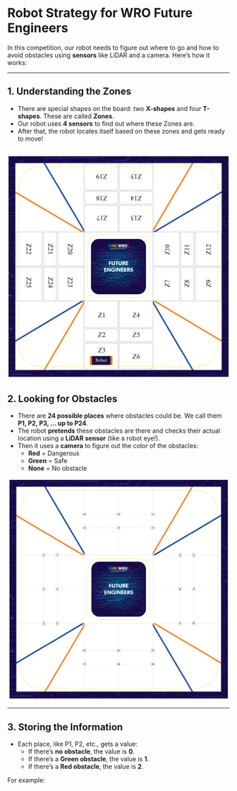 # Robot Strategy for WRO Future Engineers

In this competition, our robot needs to figure out where to go and how to avoid obstacles using **sensors** like LiDAR and a camera. Here’s how it works:

---

## 1. **Understanding the Zones**

- There are special shapes on the board: two **X-shapes** and four **T-shapes**. These are called **Zones**.
- Our robot uses **4 sensors** to find out where these Zones are.
- After that, the robot locates itself based on these zones and gets ready to move!

![zones](https://github.com/DexterTaha/WRO-FE-2024-Mindcraft-International/blob/71f4f0625fcd301564ceb619e6b7f5b077dd08b7/images/zones.png)
---

## 2. **Looking for Obstacles**

- There are **24 possible places** where obstacles could be. We call them **P1, P2, P3, … up to P24**.
- The robot **pretends** these obstacles are there and checks their actual location using a **LiDAR sensor** (like a robot eye!).
- Then it uses a **camera** to figure out the color of the obstacles:
  - **Red** = Dangerous
  - **Green** = Safe
  - **None** = No obstacle
    
![obstacles](https://github.com/DexterTaha/WRO-FE-2024-Mindcraft-International/blob/9781a5c67df650d096feca76e06a3b82906b8b59/images/obstacles.png)

---

## 3. **Storing the Information**

- Each place, like P1, P2, etc., gets a value:
  - If there’s **no obstacle**, the value is **0**.
  - If there’s a **Green obstacle**, the value is **1**.
  - If there’s a **Red obstacle**, the value is **2**.
  
For example:
